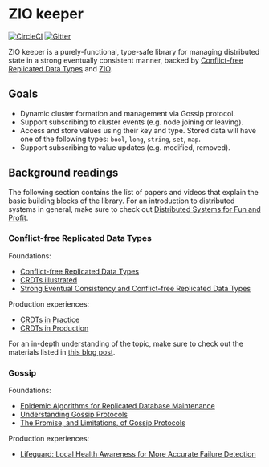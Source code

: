 # ZIO keeper

[![CircleCI][badge-ci]][link-ci]
[![Gitter][badge-gitter]][link-gitter]

ZIO keeper is a purely-functional, type-safe library for managing distributed state in a strong
eventually consistent manner, backed by [Conflict-free Replicated Data Types][link-crdts-wiki] and
[ZIO][link-zio].

## Goals

- Dynamic cluster formation and management via Gossip protocol.
- Support subscribing to cluster events (e.g. node joining or leaving).
- Access and store values using their key and type. Stored data will have one of the following types: `bool`, `long`, `string`, `set`, `map`.
- Support subscribing to value updates (e.g. modified, removed).

## Background readings

The following section contains the list of papers and videos that explain the basic building blocks
of the library. For an introduction to distributed systems in general, make sure to check out
[Distributed Systems for Fun and Profit][link-dsffap].

### Conflict-free Replicated Data Types

Foundations:

- [Conflict-free Replicated Data Types][link-crdts-paper]
- [CRDTs illustrated][link-crdts-illustrated]
- [Strong Eventual Consistency and Conflict-free Replicated Data Types][link-shapiro]

Production experiences:

- [CRDTs in Practice][link-crdts-in-practice]
- [CRDTs in Production][link-crdts-in-production]

For an in-depth understanding of the topic, make sure to check out the materials listed in
[this blog post][link-cmeik-blog].

### Gossip

Foundations:

- [Epidemic Algorithms for Replicated Database Maintenance][link-gossip-intro]
- [Understanding Gossip Protocols][link-gossip-overview]
- [The Promise, and Limitations, of Gossip Protocols][link-gossip-birman]

Production experiences:

- [Lifeguard: Local Health Awareness for More Accurate Failure Detection][link-lifeguard]

[badge-ci]: https://circleci.com/gh/zio/zio-keeper/tree/master.svg?style=svg
[badge-gitter]: https://badges.gitter.im/zio/zio-keeper.svg
[link-crdts-wiki]: https://en.wikipedia.org/wiki/Conflict-free_replicated_data_type
[link-zio]: https://zio.dev
[link-ci]: https://circleci.com/gh/zio/zio-keeper/tree/master
[link-gitter]: https://gitter.im/zio/zio-keeper?utm_source=badge&utm_medium=badge&utm_campaign=pr-badge&utm_content=badge
[link-dsffap]: http://book.mixu.net/distsys/single-page.html
[link-crdts-paper]: https://hal.inria.fr/hal-00932836/file/CRDTs_SSS-2011.pdf
[link-crdts-in-practice]: https://www.youtube.com/watch?v=xxjHC3yLDqw
[link-crdts-in-production]: https://www.youtube.com/watch?v=f03FWiIfXoQ
[link-crdts-illustrated]: https://www.youtube.com/watch?v=9xFfOhasiOE
[link-shapiro]: https://www.youtube.com/watch?v=ebWVLVhiaiY
[link-cmeik-blog]: http://christophermeiklejohn.com/crdt/2014/07/22/readings-in-crdts.html
[link-gossip-intro]:http://bitsavers.informatik.uni-stuttgart.de/pdf/xerox/parc/techReports/CSL-89-1_Epidemic_Algorithms_for_Replicated_Database_Maintenance.pdf
[link-gossip-overview]: https://www.youtube.com/watch?v=QQ2n1UX3Qwg
[link-gossip-birman]: http://www.cs.cornell.edu/Projects/Quicksilver/public_pdfs/2007PromiseAndLimitations.pdf
[link-lifeguard]: https://arxiv.org/pdf/1707.00788.pdf
